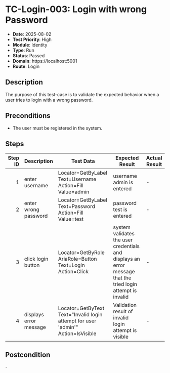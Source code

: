 # TC-Login-003: Login with wrong Password

- **Date**: 2025-08-02
- **Test Priority**: High
- **Module**: Identity
- **Type**: Run
- **Status**: Passed
- **Domain**: https://localhost:5001
- **Route**: Login

## Description

The purpose of this test-case is to validate the expected behavior when a user tries to login with a wrong password.

## Preconditions

- The user must be registered in the system.

## Steps

| Step ID | Description            | Test Data                                                                          | Expected Result                                                                                             | Actual Result |
| -------:| ---------------------- | ---------------------------------------------------------------------------------- | ----------------------------------------------------------------------------------------------------------- | ------------- |
| 1       | enter username         | Locator=GetByLabel Text=Username Action=Fill Value=admin                           | username admin is entered                                                                                   | -             |
| 2       | enter wrong password   | Locator=GetByLabel Text=Password Action=Fill Value=test                            | password test is entered                                                                                    | -             |
| 3       | click login button     | Locator=GetByRole AriaRole=Button Text=Login Action=Click                          | system validates the user credentials and displays an error message that the tried login attempt is invalid | -             |
| 4       | displays error message | Locator=GetByText Text=\"Invalid login attempt for user 'admin'\" Action=IsVisible | Validation result of invalid login attempt is visible                                                       | -             |

## Postcondition

\-
